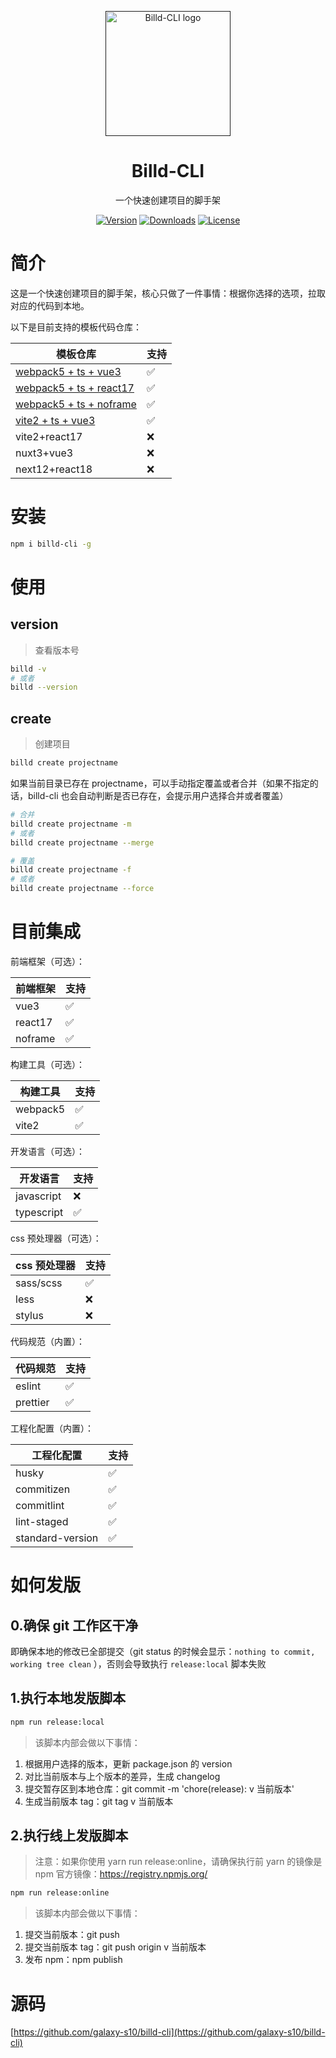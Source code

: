 <p align="center">
  <a href="">
    <img
      width="200"
      src="https://resource.hsslive.cn/image/1613141138717Billd.webp"
      alt="Billd-CLI logo"
    />
  </a>
</p>

<h1 align="center">
  Billd-CLI
</h1>

<p align="center">
一个快速创建项目的脚手架
</p>

<div align="center">
<a href="https://www.npmjs.com/package/billd-cli"><img src="https://img.shields.io/npm/v/billd-cli.svg" alt="Version"></a>
<a href="https://www.npmjs.com/package/billd-cli"><img src="https://img.shields.io/npm/dw/billd-cli.svg" alt="Downloads"></a>
<a href="https://www.npmjs.com/package/billd-cli"><img src="https://img.shields.io/npm/l/billd-cli.svg" alt="License"></a>
</div>

# 简介

这是一个快速创建项目的脚手架，核心只做了一件事情：根据你选择的选项，拉取对应的代码到本地。

以下是目前支持的模板代码仓库：

| 模板仓库                                                                                     | 支持 |
| -------------------------------------------------------------------------------------------- | ---- |
| [webpack5 + ts + vue3](https://github.com/galaxy-s10/vue3-webpack5-template)                 | ✅   |
| [webpack5 + ts + react17](https://github.com/galaxy-s10/react17-webpack5-template)           | ✅   |
| [webpack5 + ts + noframe](https://github.com/galaxy-s10/webpack5-multi-page-template)        | ✅   |
| [vite2 + ts + vue3](https://github.com/galaxy-s10/vue3-webpack5-template/tree/vite2-version) | ✅   |
| vite2+react17                                                                                | ❌   |
| nuxt3+vue3                                                                                   | ❌   |
| next12+react18                                                                               | ❌   |

# 安装

```sh
npm i billd-cli -g
```

# 使用

## version

> 查看版本号

```sh
billd -v
# 或者
billd --version
```

## create

> 创建项目

```sh
billd create projectname
```

如果当前目录已存在 projectname，可以手动指定覆盖或者合并（如果不指定的话，billd-cli 也会自动判断是否已存在，会提示用户选择合并或者覆盖）

```sh
# 合并
billd create projectname -m
# 或者
billd create projectname --merge
```

```sh
# 覆盖
billd create projectname -f
# 或者
billd create projectname --force
```

# 目前集成

前端框架（可选）：

| 前端框架 | 支持 |
| -------- | ---- |
| vue3     | ✅   |
| react17  | ✅   |
| noframe  | ✅   |

构建工具（可选）：

| 构建工具 | 支持 |
| -------- | ---- |
| webpack5 | ✅   |
| vite2    | ✅   |

开发语言（可选）：

| 开发语言   | 支持 |
| ---------- | ---- |
| javascript | ❌   |
| typescript | ✅   |

css 预处理器（可选）：

| css 预处理器 | 支持 |
| ------------ | ---- |
| sass/scss    | ✅   |
| less         | ❌   |
| stylus       | ❌   |

代码规范（内置）：

| 代码规范 | 支持 |
| -------- | ---- |
| eslint   | ✅   |
| prettier | ✅   |

工程化配置（内置）：

| 工程化配置       | 支持 |
| ---------------- | ---- |
| husky            | ✅   |
| commitizen       | ✅   |
| commitlint       | ✅   |
| lint-staged      | ✅   |
| standard-version | ✅   |

# 如何发版

## 0.确保 git 工作区干净

即确保本地的修改已全部提交（git status 的时候会显示：`nothing to commit, working tree clean` ），否则会导致执行 `release:local` 脚本失败

## 1.执行本地发版脚本

```sh
npm run release:local
```

> 该脚本内部会做以下事情：

1. 根据用户选择的版本，更新 package.json 的 version
2. 对比当前版本与上个版本的差异，生成 changelog
3. 提交暂存区到本地仓库：git commit -m 'chore(release): v 当前版本'
4. 生成当前版本 tag：git tag v 当前版本

## 2.执行线上发版脚本

> 注意：如果你使用 yarn run release:online，请确保执行前 yarn 的镜像是 npm 官方镜像：https://registry.npmjs.org/

```sh
npm run release:online
```

> 该脚本内部会做以下事情：

1. 提交当前版本：git push
2. 提交当前版本 tag：git push origin v 当前版本
3. 发布 npm：npm publish

# 源码

[https://github.com/galaxy-s10/billd-cli](https://github.com/galaxy-s10/billd-cli)
